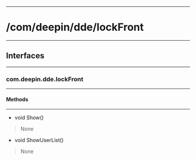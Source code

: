 ***
# /com/deepin/dde/lockFront
***
## Interfaces
***
### com.deepin.dde.lockFront
***
#### Methods
***

- void Show()
> None

- void ShowUserList()
> None
